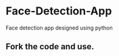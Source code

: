 <h1>Face-Detection-App</h1>
<p>Face detection app designed using python</p>
<h2>Fork the code and use.</h2>
